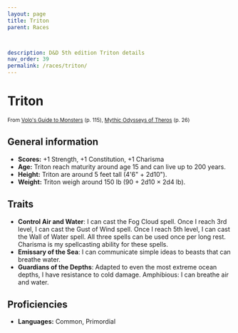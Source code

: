 ```yaml
---
layout: page
title: Triton
parent: Races



description: D&D 5th edition Triton details
nav_order: 39
permalink: /races/triton/
---
```


# Triton

<small>From <a target="_blank" href="https://dnd.wizards.com/products/tabletop-games/rpg-products/volos-guide-to-monsters">Volo's Guide to Monsters</a> (p. 115), <a target="_blank" href="https://dnd.wizards.com/products/tabletop-games/rpg-products/mythic-odysseys-theros">Mythic Odysseys of Theros</a> (p. 26)</small>


## General information

- **Scores:** +1 Strength, +1 Constitution, +1 Charisma
- **Age:** Triton reach maturity around age 15 and can live up to 200 years.
- **Height:** Triton are around 5 feet tall (4'6" + 2d10").
- **Weight:** Triton weigh around 150 lb (90 + 2d10 × 2d4 lb).

## Traits

- **Control Air and Water**: I can cast the Fog Cloud spell. Once I reach 3rd level, I can cast the Gust of Wind spell. Once I reach 5th level, I can cast the Wall of Water spell. All three spells can be used once per long rest. Charisma is my spellcasting ability for these spells.
- **Emissary of the Sea**: I can communicate simple ideas to beasts that can breathe water.
- **Guardians of the Depths**: Adapted to even the most extreme ocean depths, I have resistance to cold damage. Amphibious: I can breathe air and water.

## Proficiencies

- **Languages:** Common, Primordial